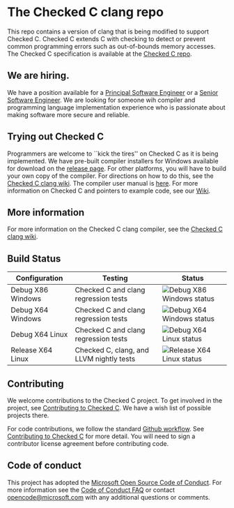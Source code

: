 
# The Checked C clang repo

This repo contains a version of clang that is being modified to support Checked C.  Checked C 
extends C with checking to detect or prevent common programming  errors such as
out-of-bounds memory accesses.  The Checked C specification is available  at the 
[Checked C repo](https://github.com/Microsoft/checkedc).

## We are hiring.

We have a position available for a 
[Principal Software Engineer](https://careers.microsoft.com/us/en/job/559081/Principal-Software-Engineer) or a
[Senior Software Engineer](https://careers.microsoft.com/us/en/job/570339/Senior-Software-Engineer). We are looking for someone wih compiler and programming language implementation experience who is passionate about making software more secure and reliable.

## Trying out Checked C

Programmers are welcome to ``kick the tires'' on Checked C as it is being implemented.
We have pre-built compiler installers for Windows available for download on the
[release page](https://github.com/Microsoft/checkedc-clang/releases).
For other platforms, you will have to build your own copy of the compiler.  For directions on how to do this, see
the [Checked C clang wiki](https://github.com/Microsoft/checkedc-clang/wiki).   The compiler user manual is [here](https://github.com/Microsoft/checkedc-clang/wiki/Checked-C-clang-user-manual).
For more information on Checked C and pointers to example code, see our [Wiki](https://github.com/Microsoft/checkedc/wiki).

## More information

For more information on the Checked C clang compiler, see the [Checked C clang wiki](https://github.com/Microsoft/checkedc-clang/wiki).

## Build Status

|Configuration|Testing|Status|
|--------|---------------|-------|
|Debug X86 Windows| Checked C and clang regression tests|![Debug X86 Windows status](https://msresearch.visualstudio.com/_apis/public/build/definitions/f6454e27-a46c-49d9-8453-29d89d53d2f9/211/badge)|
|Debug X64 Windows| Checked C and clang regression tests| ![Debug X64 Windows status](https://msresearch.visualstudio.com/_apis/public/build/definitions/f6454e27-a46c-49d9-8453-29d89d53d2f9/205/badge)|
|Debug X64 Linux  | Checked C and clang regression tests| ![Debug X64 Linux status](https://msresearch.visualstudio.com/_apis/public/build/definitions/f6454e27-a46c-49d9-8453-29d89d53d2f9/217/badge)|
|Release X64 Linux| Checked C, clang, and LLVM nightly tests|![Release X64 Linux status](https://msresearch.visualstudio.com/_apis/public/build/definitions/f6454e27-a46c-49d9-8453-29d89d53d2f9/238/badge)|

## Contributing

We welcome contributions to the Checked C project.  To get involved in the project, see
[Contributing to Checked C](https://github.com/Microsoft/checkedc/blob/master/CONTRIBUTING.md).   We have
a wish list of possible projects there.   

For code contributions, we follow the standard
[Github workflow](https://guides.github.com/introduction/flow/).  See 
[Contributing to Checked C](https://github.com/Microsoft/checkedc/blob/master/CONTRIBUTING.md) for more detail.
You will need to sign a contributor license agreement before contributing code.

## Code of conduct

This project has adopted the
[Microsoft Open Source Code of Conduct](https://opensource.microsoft.com/codeofconduct/).
For more information see the
[Code of Conduct FAQ](https://opensource.microsoft.com/codeofconduct/faq/) or
contact [opencode@microsoft.com](mailto:opencode@microsoft.com) with any
additional questions or comments.
